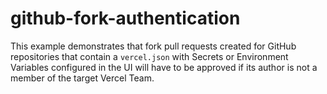 # github-fork-authentication

This example demonstrates that fork pull requests created for GitHub repositories that contain a `vercel.json` with Secrets or Environment Variables configured in the UI will have to be approved if its author is not a member of the target Vercel Team.
